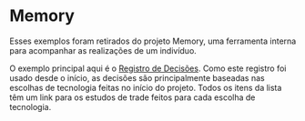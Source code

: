 # Memory

Esses exemplos foram retirados do projeto Memory, uma ferramenta interna para acompanhar as realizações de um indivíduo.

O exemplo principal aqui é o [Registro de Decisões](Decision-Log.md).
Como este registro foi usado desde o início, as decisões são principalmente baseadas nas escolhas de tecnologia feitas no início do projeto.
Todos os itens da lista têm um link para os estudos de trade feitos para cada escolha de tecnologia.
